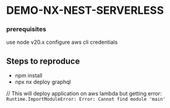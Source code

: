 # DEMO-NX-NEST-SERVERLESS

### prerequisites

use node v20.x
configure aws cli credentials

## Steps to reproduce

- npm install
- npx nx deploy graphql

// This will deploy application on aws lambda but getting error: `Runtime.ImportModuleError: Error: Cannot find module 'main'`
